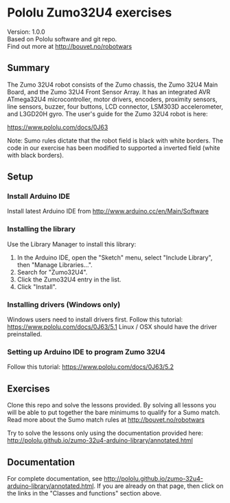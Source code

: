 # Pololu Zumo32U4 exercises

Version: 1.0.0<br/>
Based on Pololu software and git repo.<br/>
Find out more at http://bouvet.no/robotwars

## Summary

The Zumo 32U4 robot consists of the Zumo chassis, the Zumo 32U4 Main Board, and the Zumo 32U4 Front Sensor Array.  It has an integrated AVR ATmega32U4 microcontroller, motor drivers, encoders, proximity sensors, line sensors, buzzer, four buttons, LCD connector, LSM303D accelerometer, and L3GD20H gyro.  The user's guide for the Zumo 32U4 robot is here:

https://www.pololu.com/docs/0J63

Note: Sumo rules dictate that the robot field is black with white borders. The code in our exercise has been modified to supported a inverted field (white with black borders).

## Setup

### Install Arduino IDE

Install latest Arduino IDE from http://www.arduino.cc/en/Main/Software

### Installing the library

Use the Library Manager to install this library:

1. In the Arduino IDE, open the "Sketch" menu, select "Include Library", then "Manage Libraries...".
2. Search for "Zumo32U4".
3. Click the Zumo32U4 entry in the list.
4. Click "Install".

### Installing drivers (Windows only)

Windows users need to install drivers first. Follow this tutorial: https://www.pololu.com/docs/0J63/5.1
Linux / OSX should have the driver preinstalled.

### Setting up Arduino IDE to program Zumo 32U4

Follow this tutorial: https://www.pololu.com/docs/0J63/5.2

## Exercises

Clone this repo and solve the lessons provided. By solving all lessons you will be able to put together the bare minimums to qualify for a Sumo match. Read more about the Sumo match rules at http://bouvet.no/robotwars

Try to solve the lessons only using the documentation provided here: http://pololu.github.io/zumo-32u4-arduino-library/annotated.html

## Documentation

For complete documentation, see http://pololu.github.io/zumo-32u4-arduino-library/annotated.html.  If you are already on that page, then click on the links in the "Classes and functions" section above.
